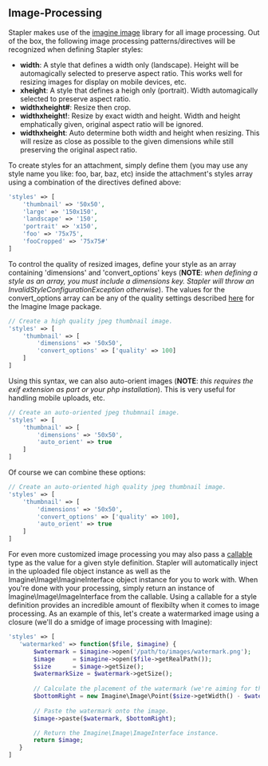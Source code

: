 ## Image-Processing
Stapler makes use of the [imagine image](https://packagist.org/packages/imagine/imagine) library for all image processing.  Out of the box, the following image processing patterns/directives will be recognized when defining Stapler styles:

*   **width**: A style that defines a width only (landscape).  Height will be automagically selected to preserve aspect ratio.  This works well for resizing images for display on mobile devices, etc.
*   **xheight**: A style that defines a heigh only (portrait).  Width automagically selected to preserve aspect ratio.
*   **widthxheight#**: Resize then crop.
*   **widthxheight!**: Resize by exact width and height.  Width and height emphatically given, original aspect ratio will be ignored.
*   **widthxheight**: Auto determine both width and height when resizing.  This will resize as close as possible to the given dimensions while still preserving the original aspect ratio.

To create styles for an attachment, simply define them (you may use any style name you like: foo, bar, baz, etc) inside the attachment's styles array using a combination of the directives defined above:

```php
'styles' => [
    'thumbnail' => '50x50',
    'large' => '150x150',
    'landscape' => '150',
    'portrait' => 'x150',
    'foo' => '75x75',
    'fooCropped' => '75x75#'
]
```

To control the quality of resized images, define your style as an array containing 'dimensions' and 'convert_options' keys (**NOTE**: *when defining a style as an array, you must include a dimensions key.  Stapler will throw an InvalidStyleConfigurationException otherwise*).  The values for the convert_options array can be any of the quality settings described [here](https://imagine.readthedocs.org/en/latest/usage/introduction.html) for the Imagine Image package.

```php
// Create a high quality jpeg thumbnail image.
'styles' => [
    'thumbnail' => [
        'dimensions' => '50x50',
        'convert_options' => ['quality' => 100]
    ]
]
```

Using this syntax, we can also auto-orient images (**NOTE**: *this requires the exif extension as part or your php installation*).  This is very useful for handling mobile uploads, etc.
```php
// Create an auto-oriented jpeg thubmnail image.
'styles' => [
    'thumbnail' => [
        'dimensions' => '50x50',
        'auto_orient' => true
    ]
]
```

Of course we can combine these options:
```php
// Create an auto-oriented high quality jpeg thumbnail image.
'styles' => [
    'thumbnail' => [
        'dimensions' => '50x50',
        'convert_options' => ['quality' => 100],
        'auto_orient' => true
    ]
]
```

For even more customized image processing you may also pass a [callable](http://php.net/manual/en/language.types.callable.php) type as the value for a given style definition.  Stapler will automatically inject in the uploaded file object instance as well as the Imagine\Image\ImagineInterface object instance for you to work with.  When you're done with your processing, simply return an instance of Imagine\Image\ImageInterface from the callable.  Using a callable for a style definition provides an incredible amount of flexibilty when it comes to image processing. As an example of this, let's create a watermarked image using a closure (we'll do a smidge of image processing with Imagine):

 ````php
 'styles' => [
    'watermarked' => function($file, $imagine) {
        $watermark = $imagine->open('/path/to/images/watermark.png');   // Create an instance of ImageInterface for the watermark image.
        $image     = $imagine->open($file->getRealPath());              // Create an instance of ImageInterface for the uploaded image.
        $size      = $image->getSize();                                 // Get the size of the uploaded image.
        $watermarkSize = $watermark->getSize();                         // Get the size of the watermark image.
        
        // Calculate the placement of the watermark (we're aiming for the bottom right corner here).
        $bottomRight = new Imagine\Image\Point($size->getWidth() - $watermarkSize->getWidth(), $size->getHeight() - $watermarkSize->getHeight());
        
        // Paste the watermark onto the image.
        $image->paste($watermark, $bottomRight);

        // Return the Imagine\Image\ImageInterface instance.
        return $image;
    }
]
````

